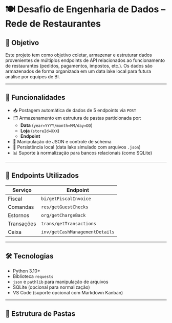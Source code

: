# 🍽️ Desafio de Engenharia de Dados – Rede de Restaurantes

## 📌 Objetivo

Este projeto tem como objetivo coletar, armazenar e estruturar dados provenientes de múltiplos endpoints de API relacionados ao funcionamento de restaurantes (pedidos, pagamentos, impostos, etc.). Os dados são armazenados de forma organizada em um data lake local para futura análise por equipes de BI.

---

## 🚀 Funcionalidades

- 📥 Postagem automática de dados de 5 endpoints via `POST`
- 🗂️ Armazenamento em estrutura de pastas particionada por:
  - **Data** (`year=YYYY/month=MM/day=DD`)
  - **Loja** (`storeId=XXX`)
  - **Endpoint**
- 🧪 Manipulação de JSON e controle de schema
- 💾 Persistência local (data lake simulado com arquivos `.json`)
- 📊 Suporte à normalização para bancos relacionais (como SQLite)

---

## 🔗 Endpoints Utilizados

| Serviço | Endpoint |
|--------|----------|
| Fiscal | `bi/getFiscalInvoice` |
| Comandas | `res/getGuestChecks` |
| Estornos | `org/getChargeBack` |
| Transações | `trans/getTransactions` |
| Caixa | `inv/getCashManagementDetails` |

---

## 🛠️ Tecnologias

- Python 3.10+
- Biblioteca `requests`
- `json` e `pathlib` para manipulação de arquivos
- SQLite (opcional para normalização)
- VS Code (suporte opcional com Markdown Kanban)

---

## 📂 Estrutura de Pastas

